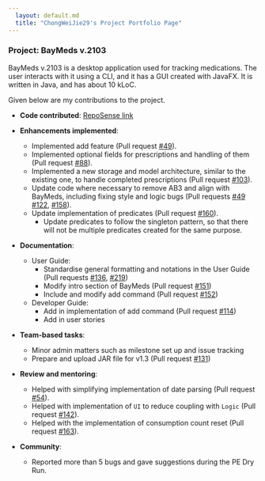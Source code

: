 ```yaml
---
  layout: default.md
  title: "ChongWeiJie29's Project Portfolio Page"
---
```


### Project: BayMeds v.2103

BayMeds v.2103 is a desktop application used for tracking medications. The user interacts with it using a CLI, and it has a GUI created with JavaFX. It is written in Java, and has about 10 kLoC.

Given below are my contributions to the project.

* **Code contributed**: [RepoSense link](https://nus-cs2103-ay2324s1.github.io/tp-dashboard/?search=chongweijie29&breakdown=true)

* **Enhancements implemented**:
  * Implemented add feature (Pull request [\#49]()).
  * Implemented optional fields for prescriptions and handling of them (Pull request [\#88]()).
  * Implemented a new storage and model architecture, similar to the existing one, to handle completed prescriptions (Pull request [\#103]()).
  * Update code where necessary to remove AB3 and align with BayMeds, including fixing style and logic bugs (Pull requests [\#49]() [\#122](), [\#158]()).
  * Update implementation of predicates (Pull request [\#160]()).
    * Update predicates to follow the singleton pattern, so that there will not be multiple predicates created for the same purpose.

* **Documentation**:
  * User Guide:
    * Standardise general formatting and notations in the User Guide (Pull requests [\#136](), [\#219]())
    * Modify intro section of BayMeds (Pull request [\#151]())
    * Include and modify add command (Pull request [\#152]())
  * Developer Guide:
    * Add in implementation of add command (Pull request [\#114]())
    * Add in user stories

* **Team-based tasks**:
  * Minor admin matters such as milestone set up and issue tracking
  * Prepare and upload JAR file for v1.3 (Pull request [\#131]())

* **Review and mentoring**:
  * Helped with simplifying implementation of date parsing (Pull request [\#54]()).
  * Helped with implementation of `UI` to reduce coupling with `Logic` (Pull request [\#142]()).
  * Helped with the implementation of consumption count reset (Pull request [\#163]()).

* **Community**:
  * Reported more than 5 bugs and gave suggestions during the PE Dry Run.

